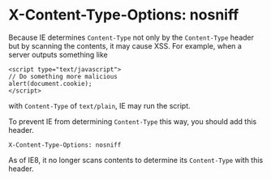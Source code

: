 # X-Content-Type-Options: nosniff

Because IE determines `Content-Type` not only by the `Content-Type` header but by scanning the contents, it may cause XSS. For example, when a server outputs something like

    <script type="text/javascript">
    // Do something more malicious
    alert(document.cookie);
    </script>

with `Content-Type` of `text/plain`, IE may run the script.

To prevent IE from determining `Content-Type` this way, you should add this header.

    X-Content-Type-Options: nosniff

As of IE8, it no longer scans contents to determine its `Content-Type` with this header.
